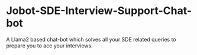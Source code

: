 # Jobot-SDE-Interview-Support-Chat-bot
A Llama2 based chat-bot which solves all your SDE related queries to prepare you to ace your interviews.
